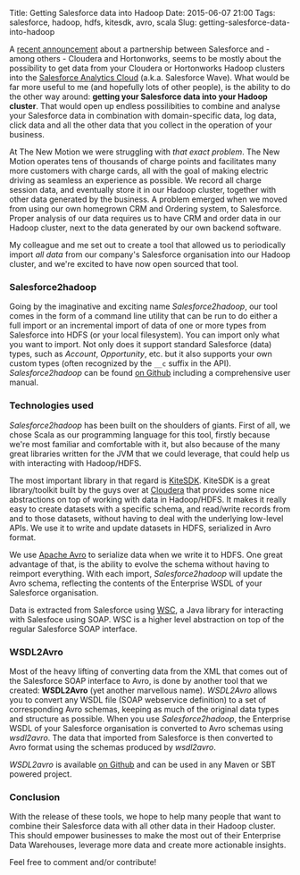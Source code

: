 Title: Getting Salesforce data into Hadoop
Date: 2015-06-07 21:00
Tags: salesforce, hadoop, hdfs, kitesdk, avro, scala
Slug: getting-salesforce-data-into-hadoop

A [recent announcement](http://www.forbes.com/sites/alexkonrad/2015/05/28/salesforce-teams-up-to-bring-big-data-to-analytics-cloud/) about a partnership between Salesforce and - among others - Cloudera and Hortonworks, seems to be mostly about the possibility to get data from your Cloudera or Hortonworks Hadoop clusters into the [Salesforce Analytics Cloud](http://www.salesforce.com/eu/analytics-cloud/overview/) (a.k.a. Salesforce Wave). What would be far more useful to me (and hopefully lots of other people), is the ability to do the other way around: **getting your Salesforce data into your Hadoop cluster**. That would open up endless possilibities to combine and analyse your Salesforce data in combination with domain-specific data, log data, click data and all the other data that you collect in the operation of your business.

At The New Motion we were struggling with _that exact problem_. The New Motion operates tens of thousands of charge points and facilitates many more customers with charge cards, all with the goal of making electric driving as seamless an experience as possible. We record all charge session data, and eventually store it in our Hadoop cluster, together with other data generated by the business. A problem emerged when we moved from using our own homegrown CRM and Ordering system, to Salesforce. Proper analysis of our data requires us to have CRM and order data in our Hadoop cluster, next to the data generated by our own backend software.

My colleague and me set out to create a tool that allowed us to periodically import _all data_ from our company's Salesforce organisation into our Hadoop cluster, and we're excited to have now open sourced that tool.

### Salesforce2hadoop

Going by the imaginative and exciting name _Salesforce2hadoop_, our tool comes in the form of a command line utility that can be run to do either a full import or an incremental import of data of one or more types from Salesforce into HDFS (or your local filesystem). You can import only what you want to import. Not only does it support standard Salesforce (data) types, such as _Account_, _Opportunity_, etc. but it also supports your own custom types (often recognized by the `__c` suffix in the API). _Salesforce2hadoop_ can be found [on Github](https://github.com/datadudes/salesforce2hadoop) including a comprehensive user manual.

### Technologies used

_Salesforce2hadoop_ has been built on the shoulders of giants. First of all, we chose Scala as our programming language for this tool, firstly because we're most familiar and comfortable with it, but also because of the many great libraries written for the JVM that we could leverage, that could help us with interacting with Hadoop/HDFS. 

The most important library in that regard is [KiteSDK](http://kitesdk.org/). KiteSDK is a great library/toolkit built by the guys over at [Cloudera](http://www.cloudera.com/) that provides some nice abstractions on top of working with data in Hadoop/HDFS. It makes it really easy to create datasets with a specific schema, and read/write records from and to those datasets, without having to deal with the underlying low-level APIs. We use it to write and update datasets in HDFS, serialized in Avro format.

We use [Apache Avro](https://avro.apache.org/) to serialize data when we write it to HDFS. One great advantage of that, is the ability to evolve the schema without having to reimport everything. With each import, _Salesforce2hadoop_ will update the Avro schema, reflecting the contents of the Enterprise WSDL of your Salesforce organisation.

Data is extracted from Salesforce using [WSC](https://github.com/forcedotcom/wsc), a Java library for interacting with Salesfoce using SOAP. WSC is a higher level abstraction on top of the regular Salesforce SOAP interface.

### WSDL2Avro

Most of the heavy lifting of converting data from the XML that comes out of the Salesforce SOAP interface to Avro, is done by another tool that we created: **WSDL2Avro** (yet another marvellous name). _WSDL2Avro_ allows you to convert any WSDL file (SOAP webservice definition) to a set of corresponding Avro schemas, keeping as much of the original data types and structure as possible. When you use _Salesforce2hadoop_, the Enterprise WSDL of your Salesforce organisation is converted to Avro schemas using _wsdl2avro_. The data that imported from Salesforce is then converted to Avro format using the schemas produced by _wsdl2avro_.

_WSDL2avro_ is available [on Github](https://github.com/datadudes/wsdl2avro) and can be used in any Maven or SBT powered project.

### Conclusion

With the release of these tools, we hope to help many people that want to combine their Salesforce data with all other data in their Hadoop cluster. This should empower businesses to make the most out of their Enterprise Data Warehouses, leverage more data and create more actionable insights.

Feel free to comment and/or contribute!